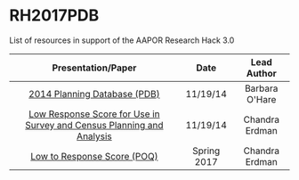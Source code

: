 # RH2017PDB
List of resources in support of the AAPOR Research Hack 3.0

| Presentation/Paper | Date | Lead Author |
|:-------------:|:-------------:|:-----:|
| [2014 Planning Database (PDB)](./Presentations/PDB-ACS-users-group-webinar-final.pdf) | 11/19/14 | Barbara O'Hare |
| [Low Response Score for Use in Survey and Census Planning and Analysis](./Presentations/LRS-september-webinar.pdf)| 11/19/14 | Chandra Erdman |
|[Low to Response Score (POQ)](https://oup.silverchair-cdn.com/oup/backfile/Content_public/Journal/poq/81/1/10.1093_poq_nfw040/3/nfw040.pdf?Expires=1494520818&Signature=VH22Ge7B6he43zFKzv3IEOOJr75YSFQcLoVwZP7C1AlfmG50J3Ny70Dj1EFASR-Cpvu78dbJ3HBHpyaPt67W6fAWN~OySoiklWOKfOj3ZD0gTim0vWI25yWPqTg7uIbFvWJ7GdMdouucvNSbYFQLhfxEwY8vPHbzbEAIF4fFgsg1hrqrVM19MG29FP77aVgWl~C85uUtKqUtxg62maGzRT4h3tes7wQ78iBkoMIiDa4S4FNiqDMd~pF-KINU7vJwARa5DFRQgWKn1FQD7k4ihDvDtQHDWYblP66KBou90n3GXFvJ9TrWHzCM7Lpi4sbq5Cv3xex7VKqtJBrNyu49Rg__&Key-Pair-Id=APKAIUCZBIA4LVPAVW3Q)|Spring 2017| Chandra Erdman |


  
